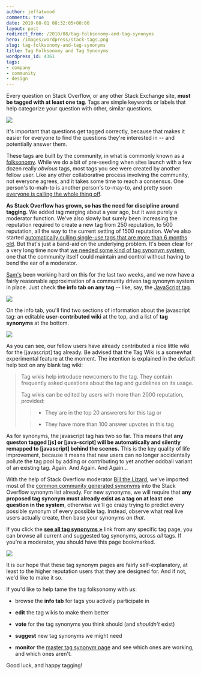 ```yaml
---
author: jeffatwood
comments: true
date: 2010-08-01 08:32:05+00:00
layout: post
redirect_from: /2010/08/tag-folksonomy-and-tag-synonyms
hero: /images/wordpress/stack-tags.png
slug: tag-folksonomy-and-tag-synonyms
title: Tag Folksonomy and Tag Synonyms
wordpress_id: 4361
tags:
- company
- community
- design
---
```


Every question on Stack Overflow, or any other Stack Exchange site, **must be tagged with at least one tag**. Tags are simple keywords or labels that help categorize your question with other, similar questions. 

![](/blog/images/wordpress/stack-tags.png)

It's important that questions get tagged correctly, because that makes it easier for everyone to find the questions they're interested in -- and potentially answer them.

These tags are built by the community, in what is commonly known as a [folksonomy](http://en.wikipedia.org/wiki/Folksonomy). While we do a bit of pre-seeding when sites launch with a few dozen really _obvious_ tags, most tags you see were created by another fellow user. Like any other collaborative process involving the community, not everyone agrees, and it takes some time to reach a consensus. One person's to-mah-to is another person's to-may-to, and pretty soon [everyone is calling the whole thing off](http://www.youtube.com/watch?v=J2oEmPP5dTM).

**As Stack Overflow has grown, so has the need for discipline around tagging.** We added tag merging about a year ago, but it was purely a moderator function. We've also slowly but surely been increasing the reputation required to create a new tag from 250 reputation, to 500 reputation, all the way to the current setting of 1500 reputation. We've also started [automatically culling single-use tags that are more than 6 months old](http://meta.stackoverflow.com/questions/48417/should-we-zap-the-low-occurrence-tags/48418#48418). But that's just a band-aid on the underlying problem. It's been clear for a very long time now that [we needed some kind of tag synonym system](http://meta.stackoverflow.com/questions/2779/could-the-tagging-system-be-enhanced-to-support-tag-synonyms), one that the community itself could maintain and control without having to bend the ear of a moderator.

[Sam's](http://blog.stackoverflow.com/2010/06/welcome-stack-overflow-valued-associate-00008/) been working hard on this for the last two weeks, and we now have a fairly reasonable approximation of a community driven tag synonym system in place. Just check **the info tab on any tag** -- like, say, the [JavaScript tag](http://stackoverflow.com/questions/tagged?sort=info&tagnames=javascript).

[![](http://blog.stackoverflow.com/wp-content/uploads/tag-info-tab1.png)](http://stackoverflow.com/questions/tagged?sort=info&tagnames=javascript)

On the info tab, you'll find two sections of information about the javascript tag: an editable **user-contributed wiki** at the top, and a list of **tag synonyms** at the bottom.

[![](http://blog.stackoverflow.com/wp-content/uploads/tag-info-tab-detail1.png)](http://stackoverflow.com/questions/tagged?sort=info&tagnames=javascript)

As you can see, our fellow users have already contributed a nice little wiki for the [javascript] tag already. Be advised that the Tag Wiki is a somewhat experimental feature at the moment. The intention is explained in the default help text on any blank tag wiki:



<blockquote>
Tag wikis help introduce newcomers to the tag. They contain frequently asked questions about the tag and guidelines on its usage.

Tag wikis can be edited by users with more than 2000 reputation, provided:


> 
> 

>   * They are in the top 20 answerers for this tag or

>   * They have more than 100 answer upvotes in this tag

</blockquote>


 
As for synonyms, the javascript tag has two so far. This means that **any queston tagged [js] or [java-script] will be automatically and silently remapped to [javascript] behind the scenes.** This is the key quality of life improvement, because it means that new users can no longer accidentally pollute the tag pool by adding or contributing to yet another oddball variant of an existing tag. Again. And Again. And Again...

With the help of Stack Overflow moderator [Bill the Lizard](http://stackoverflow.com/users/1288/bill-the-lizard), we've imported most of the [common community generated synonyms](http://meta.stackoverflow.com/questions/50088/official-repository-of-tag-synonyms) into the Stack Overflow synonym list already. For new synonyms, we will require that **any proposed tag synonym must already exist as a tag on at least one question in the system**, otherwise we'll go crazy trying to predict every possible synonym of every possible tag. Instead, observe what real live users actually create, then base your synonyms on _that_.

If you click the **[see all tag synonyms »](http://stackoverflow.com/tags/synonyms)** link from any specific tag page, you can browse all current and suggested tag synonyms, across _all_ tags. If you're a moderator, you should have this page bookmarked. 

[![](http://blog.stackoverflow.com/wp-content/uploads/browse-all-tag-synonyms.png)](http://stackoverflow.com/tags/synonyms)

It is our hope that these tag synonym pages are fairly self-explanatory, at least to the higher reputation users that they are designed for. And if not, we'd like to make it so.

If you'd like to help tame the tag folksonomy with us:





  * browse the **info tab** for tags you actively participate in

  * **edit** the tag wikis to make them better

  * **vote** for the tag synonyms you think should (and _shouldn't_ exist)

  * **suggest** new tag synonyms we might need

  * **monitor** the [master tag synonym page](http://stackoverflow.com/tags/synonyms) and see which ones are working, and which ones aren't.


Good luck, and happy tagging!
